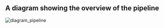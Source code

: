 ## A diagram showing the overview of the pipeline

![diagram_pipeline](https://user-images.githubusercontent.com/26789444/210152065-53375709-cbbc-42d1-834f-f73687916131.png)
